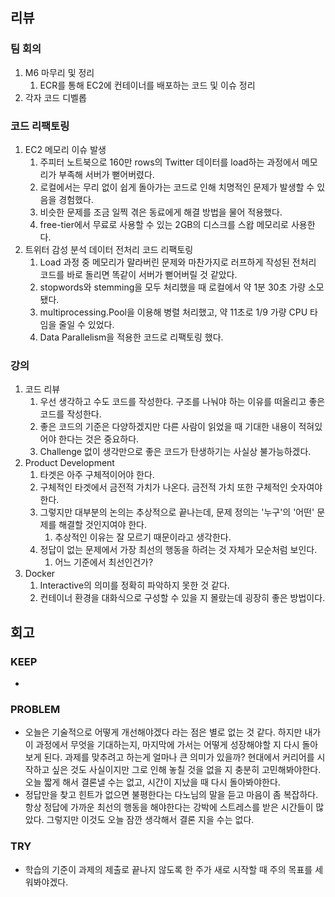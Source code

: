 ## 리뷰
### 팀 회의
1. M6 마무리 및 정리
	1. ECR를 통해 EC2에 컨테이너를 배포하는 코드 및 이슈 정리
2. 각자 코드 디벨롭
### 코드 리팩토링
1. EC2 메모리 이슈 발생
	1. 주피터 노트북으로 160만 rows의 Twitter 데이터를 load하는 과정에서 메모리가 부족해 서버가 뻗어버렸다.
	2. 로컬에서는 무리 없이 쉽게 돌아가는 코드로 인해 치명적인 문제가 발생할 수 있음을 경험했다.
	3. 비슷한 문제를 조금 일찍 겪은 동료에게 해결 방법을 물어 적용했다.
	4. free-tier에서 무료로 사용할 수 있는 2GB의 디스크를 스왑 메모리로 사용한다.
2. 트위터 감성 분석 데이터 전처리 코드 리팩토링
	1. Load 과정 중 메모리가 말라버린 문제와 마찬가지로 러프하게 작성된 전처리 코드를 바로 돌리면 똑같이 서버가 뻗어버릴 것 같았다.
	2. stopwords와 stemming을 모두 처리했을 때 로컬에서 약 1분 30초 가량 소모됐다.
	3. multiprocessing.Pool을 이용해 병렬 처리했고, 약 11초로 1/9 가량 CPU 타임을 줄일 수 있었다.
	4. Data Parallelism을 적용한 코드로 리팩토링 했다.
### 강의
1. 코드 리뷰
	1. 우선 생각하고 수도 코드를 작성한다. 구조를 나눠야 하는 이유를 떠올리고 좋은 코드를 작성한다.
	2. 좋은 코드의 기준은 다양하겠지만 다른 사람이 읽었을 때 기대한 내용이 적혀있어야 한다는 것은 중요하다.
	3. Challenge 없이 생각만으로 좋은 코드가 탄생하기는 사실상 불가능하겠다.
2. Product Development
	1. 타겟은 아주 구체적이어야 한다.
	2. 구체적인 타겟에서 금전적 가치가 나온다. 금전적 가치 또한 구체적인 숫자여야 한다.
	3. 그렇지만 대부분의 논의는 추상적으로 끝나는데, 문제 정의는 '누구'의 '어떤' 문제를 해결할 것인지여야 한다.
		1. 추상적인 이유는 잘 모르기 때문이라고 생각한다.
	4. 정답이 없는 문제에서 가장 최선의 행동을 하려는 것 자체가 모순처럼 보인다.
		1. 어느 기준에서 최선인건가?
3. Docker
	1. Interactive의 의미를 정확히 파악하지 못한 것 같다.
	2. 컨테이너 환경을 대화식으로 구성할 수 있을 지 몰랐는데 굉장히 좋은 방법이다.
## 회고
### KEEP
- 
### PROBLEM
- 오늘은 기술적으로 어떻게 개선해야겠다 라는 점은 별로 없는 것 같다. 하지만 내가 이 과정에서 무엇을 기대하는지, 마지막에 가서는 어떻게 성장해야할 지 다시 돌아보게 된다.
  과제를 맞추려고 하는게 얼마나 큰 의미가 있을까? 현대에서 커리어를 시작하고 싶은 것도 사실이지만 그로 인해 놓칠 것을 없을 지 충분히 고민해봐야한다. 오늘 짧게 해서 결론낼 수는 없고, 시간이 지났을 때 다시 돌아봐야한다.
- 정답만을 찾고 힌트가 없으면 불평한다는 다노님의 말을 듣고 마음이 좀 복잡하다. 항상 정답에 가까운 최선의 행동을 해야한다는 강박에 스트레스를 받은 시간들이 많았다. 그렇지만 이것도 오늘 잠깐 생각해서 결론 지을 수는 없다.
### TRY
- 학습의 기준이 과제의 제출로 끝나지 않도록 한 주가 새로 시작할 때 주의 목표를 세워봐야겠다.